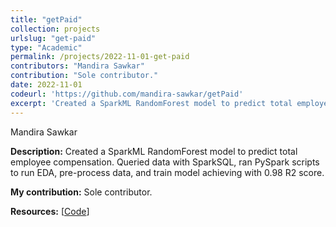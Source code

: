 ```yaml
---
title: "getPaid"
collection: projects
urlslug: "get-paid"
type: "Academic"
permalink: /projects/2022-11-01-get-paid
contributors: "Mandira Sawkar"
contribution: "Sole contributor."
date: 2022-11-01
codeurl: 'https://github.com/mandira-sawkar/getPaid'
excerpt: 'Created a SparkML RandomForest model to predict total employee compensation. Queried data with SparkSQL, ran PySpark scripts to run EDA, pre-process data, and train model achieving with 0.98 R2 score.'
---
```


Mandira Sawkar

**Description:**
Created a SparkML RandomForest model to predict total employee compensation. Queried data with SparkSQL, ran PySpark scripts to run EDA, pre-process data, and train model achieving with 0.98 R2 score.

**My contribution:**
Sole contributor.

**Resources:** [[Code](https://github.com/mandira-sawkar/getPaid)]
